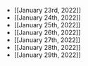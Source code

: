 - [[January 23rd, 2022]]
- [[January 24th, 2022]]
- [[January 25th, 2022]]
- [[January 26th, 2022]]
- [[January 27th, 2022]]
- [[January 28th, 2022]]
- [[January 29th, 2022]]
